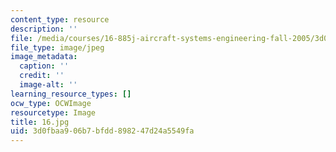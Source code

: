 ```yaml
---
content_type: resource
description: ''
file: /media/courses/16-885j-aircraft-systems-engineering-fall-2005/3d0fbaa906b7bfdd898247d24a5549fa_16.jpg
file_type: image/jpeg
image_metadata:
  caption: ''
  credit: ''
  image-alt: ''
learning_resource_types: []
ocw_type: OCWImage
resourcetype: Image
title: 16.jpg
uid: 3d0fbaa9-06b7-bfdd-8982-47d24a5549fa
---
```

